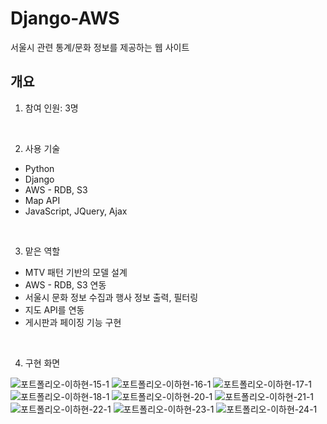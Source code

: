 # Django-AWS
서울시 관련 통계/문화 정보를 제공하는 웹 사이트

## 개요
1. 참여 인원: 3명
<br>

2. 사용 기술
+ Python
+ Django
+ AWS - RDB, S3
+ Map API
+ JavaScript, JQuery, Ajax
<br>

3. 맡은 역할
+ MTV 패턴 기반의 모델 설계
+ AWS - RDB, S3 연동
+ 서울시 문화 정보 수집과 행사 정보 출력, 필터링
+ 지도 API를 연동
+ 게시판과 페이징 기능 구현
<br>

4. 구현 화면

![포트폴리오-이하현-15-1](https://user-images.githubusercontent.com/60869749/132089279-dc3023da-8e84-42cc-8140-9ad4b18237b3.jpg)
![포트폴리오-이하현-16-1](https://user-images.githubusercontent.com/60869749/132089280-0b556599-c383-4fcf-af1f-fcd9429100ae.jpg)
![포트폴리오-이하현-17-1](https://user-images.githubusercontent.com/60869749/132089281-bd491abe-c27a-4b53-b24a-7a2bfcca8915.jpg)
![포트폴리오-이하현-18-1](https://user-images.githubusercontent.com/60869749/132089284-ef950edd-2cb2-4b3f-b22a-30629768f5b8.jpg)
![포트폴리오-이하현-20-1](https://user-images.githubusercontent.com/60869749/132089287-e2d75cb7-9132-43fb-98e6-382123ec52be.jpg)
![포트폴리오-이하현-21-1](https://user-images.githubusercontent.com/60869749/132089288-e895beea-c294-40ae-85ac-230749b37b58.jpg)
![포트폴리오-이하현-22-1](https://user-images.githubusercontent.com/60869749/132089289-2cff8ca5-871c-4401-8f78-693dd27ecf55.jpg)
![포트폴리오-이하현-23-1](https://user-images.githubusercontent.com/60869749/132089291-3b322780-9933-4eae-8dec-1d1a06b722c9.jpg)
![포트폴리오-이하현-24-1](https://user-images.githubusercontent.com/60869749/132089295-ba84fe47-b290-4511-84cf-8ea015f7d02b.jpg)
